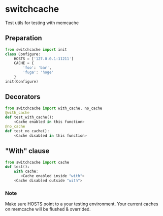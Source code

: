 switchcache
===

Test utils for testing with memcache

## Preparation

```python
from switchcache import init
class Configure:
    HOSTS = ['127.0.0.1:11211']
    CACHE = {
        'foo': 'bar',
        'fuga': 'hoge'
    }
init(Configure)
```

## Decorators

```python
from switchcache import with_cache, no_cache
@with_cache
def test_with_cache():
    <Cache enabled in this function>
@no_cache
def test_no_cache():
    <Cache disabled in this function>
```


## "With" clause

```python
from switchcache import cache
def test():
    with cache:
       <Cache enabled inside "with">
    <Cache disabled outside "with">
```

### Note

Make sure HOSTS point to a your testing environment.
Your current caches on memcache will be flushed & overrided.

